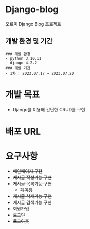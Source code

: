 # Django-blog
오르미 Django Blog 프로젝트

## 개발 환경 및 기간
```
### 개발 환경
- python 3.10.11
- django 4.2.2
### 개발 기간
- 1차 : 2023.07.17 ~ 2023.07.20
```

# 개발 목표
- Django를 이용해 간단한 CRUD를 구현

# 배포 URL


# 요구사항
- ~~메인페이지 구현~~
- ~~게시글 작성기능 구현~~
- ~~게시글 목록기능 구현~~
    - ~~페이징~~
- ~~게시글 삭제기능 구현~~
- 게시글 검색기능 구현
- ~~회원가입~~
- ~~로그인~~
- ~~로그아웃~~

